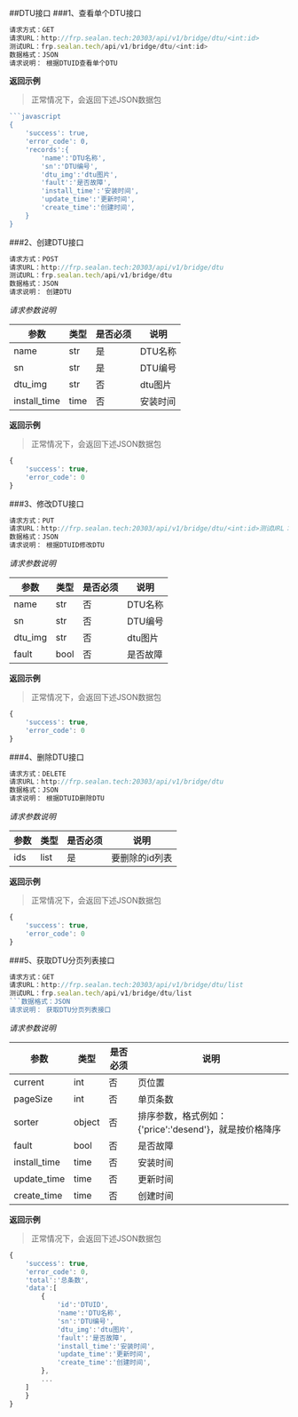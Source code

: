 ##DTU接口
###1、查看单个DTU接口
```javascript
请求方式：GET
请求URL：http://frp.sealan.tech:20303/api/v1/bridge/dtu/<int:id>
测试URL：frp.sealan.tech/api/v1/bridge/dtu/<int:id>
数据格式：JSON
请求说明： 根据DTUID查看单个DTU
```
**返回示例**
> 正常情况下，会返回下述JSON数据包
```javascript
```javascript
{
	'success': true,
	'error_code': 0,
	'records':{
		'name':'DTU名称',
		'sn':'DTU编号',
		'dtu_img':'dtu图片',
		'fault':'是否故障',
		'install_time':'安装时间',
		'update_time':'更新时间',
		'create_time':'创建时间',
	}
}
```
###2、创建DTU接口
```javascript
请求方式：POST
请求URL：http://frp.sealan.tech:20303/api/v1/bridge/dtu
测试URL：frp.sealan.tech/api/v1/bridge/dtu
数据格式：JSON
请求说明： 创建DTU
```
*请求参数说明*

| 参数  | 类型   | 是否必须 | 说明        |
| ----- | ------ | -------- | ----------- |
|name|str|是|DTU名称|
|sn|str|是|DTU编号|
|dtu_img|str|否|dtu图片|
|install_time|time|否|安装时间|

**返回示例**
> 正常情况下，会返回下述JSON数据包
```javascript
{
	'success': true,
	'error_code': 0
}
```
###3、修改DTU接口
```javascript
请求方式：PUT
请求URL：http://frp.sealan.tech:20303/api/v1/bridge/dtu/<int:id>测试URL：frp.sealan.tech/api/v1/bridge/dtu/<int:id>
数据格式：JSON
请求说明： 根据DTUID修改DTU
```
*请求参数说明*

| 参数  | 类型   | 是否必须 | 说明        |
| ----- | ------ | -------- | ----------- |
|name|str|否|DTU名称|
|sn|str|否|DTU编号|
|dtu_img|str|否|dtu图片|
|fault|bool|否|是否故障|

**返回示例**
> 正常情况下，会返回下述JSON数据包
```javascript
{
	'success': true,
	'error_code': 0
}
```
###4、删除DTU接口
```javascript
请求方式：DELETE
请求URL：http://frp.sealan.tech:20303/api/v1/bridge/dtu
数据格式：JSON
请求说明： 根据DTUID删除DTU
```
*请求参数说明*

| 参数  | 类型   | 是否必须 | 说明        |
| ----- | ------ | -------- | ----------- |
|ids|list|是|要删除的id列表|
**返回示例**
> 正常情况下，会返回下述JSON数据包
```javascript
{
	'success': true,
	'error_code': 0
}
```
###5、获取DTU分页列表接口
```javascript
请求方式：GET
请求URL：http://frp.sealan.tech:20303/api/v1/bridge/dtu/list
测试URL：frp.sealan.tech/api/v1/bridge/dtu/list
```数据格式：JSON
请求说明： 获取DTU分页列表接口
```
*请求参数说明*

| 参数  | 类型   | 是否必须 | 说明        |
| ----- | ------ | -------- | ----------- |
|current|int|否|页位置|
|pageSize|int|否|单页条数|
|sorter|object|否|排序参数，格式例如：{'price':'desend'}，就是按价格降序|
|fault|bool|否|是否故障|
|install_time|time|否|安装时间|
|update_time|time|否|更新时间|
|create_time|time|否|创建时间|

**返回示例**
> 正常情况下，会返回下述JSON数据包
```javascript
{
	'success': true,
	'error_code': 0,
	'total':'总条数',
	'data':[
		{
			'id':'DTUID',
			'name':'DTU名称',
			'sn':'DTU编号',
			'dtu_img':'dtu图片',
			'fault':'是否故障',
			'install_time':'安装时间',
			'update_time':'更新时间',
			'create_time':'创建时间',
		},
		...
	]
	}
}
```

